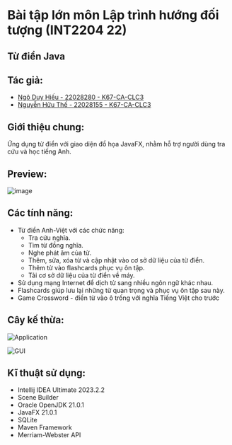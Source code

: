 # Bài tập lớn môn Lập trình hướng đối tượng (INT2204 22)
## Từ điển Java

## Tác giả:
- [Ngô Duy Hiếu - 22028280 - K67-CA-CLC3](https://github.com/hieuclc)
- [Nguyễn Hữu Thế - 22028155 - K67-CA-CLC3](https://github.com/thebeo2004)

## Giới thiệu chung:
Ứng dụng từ điển với giao diện đồ họa JavaFX, nhằm hỗ trợ người dùng tra cứu và học tiếng Anh.

## Preview:
![image](https://github.com/thebeo2004/OOP_Project/assets/124555226/75248abb-5bb4-446f-a455-b8140dc4fc49)

## Các tính năng:
- Từ điển Anh-Việt với các chức năng:
  - Tra cứu nghĩa.
  - Tìm từ đồng nghĩa.
  - Nghe phát âm của từ.
  - Thêm, sửa, xóa từ và cập nhật vào cơ sở dữ liệu của từ điển.
  - Thêm từ vào flashcards phục vụ ôn tập.
  - Tải cơ sở dữ liệu của từ điển về máy.
- Sử dụng mạng Internet để dịch từ sang nhiều ngôn ngữ khác nhau.
- Flashcards giúp lưu lại những từ quan trọng và phục vụ ôn tập sau này.
- Game Crossword - điền từ vào ô trống với nghĩa Tiếng Việt cho trước

## Cây kế thừa:
![Application](https://github.com/thebeo2004/OOP_Project/assets/124555226/c7bd1025-cd58-4ca6-b922-ae49e249f918)

![GUI](https://github.com/thebeo2004/OOP_Project/assets/124555226/c51222f4-0667-4f03-8b91-1060cb16b203)

## Kĩ thuật sử dụng:
- Intellij IDEA Ultimate 2023.2.2
- Scene Builder
- Oracle OpenJDK 21.0.1
- JavaFX 21.0.1
- SQLite
- Maven Framework
- Merriam-Webster API
